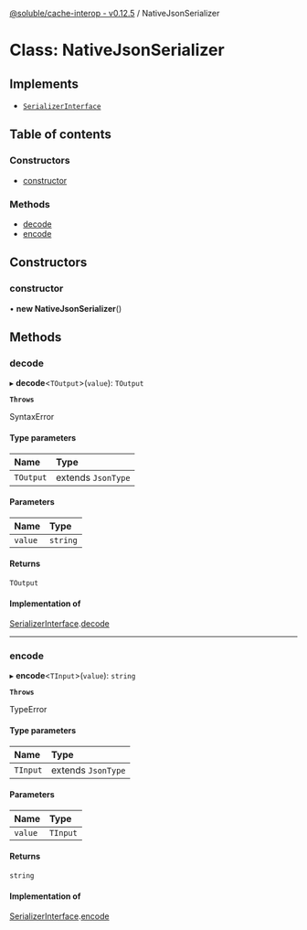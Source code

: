 [@soluble/cache-interop - v0.12.5](../README.md) / NativeJsonSerializer

# Class: NativeJsonSerializer

## Implements

- [`SerializerInterface`](../interfaces/SerializerInterface.md)

## Table of contents

### Constructors

- [constructor](NativeJsonSerializer.md#constructor)

### Methods

- [decode](NativeJsonSerializer.md#decode)
- [encode](NativeJsonSerializer.md#encode)

## Constructors

### constructor

• **new NativeJsonSerializer**()

## Methods

### decode

▸ **decode**<`TOutput`\>(`value`): `TOutput`

**`Throws`**

SyntaxError

#### Type parameters

| Name      | Type               |
| :-------- | :----------------- |
| `TOutput` | extends `JsonType` |

#### Parameters

| Name    | Type     |
| :------ | :------- |
| `value` | `string` |

#### Returns

`TOutput`

#### Implementation of

[SerializerInterface](../interfaces/SerializerInterface.md).[decode](../interfaces/SerializerInterface.md#decode)

---

### encode

▸ **encode**<`TInput`\>(`value`): `string`

**`Throws`**

TypeError

#### Type parameters

| Name     | Type               |
| :------- | :----------------- |
| `TInput` | extends `JsonType` |

#### Parameters

| Name    | Type     |
| :------ | :------- |
| `value` | `TInput` |

#### Returns

`string`

#### Implementation of

[SerializerInterface](../interfaces/SerializerInterface.md).[encode](../interfaces/SerializerInterface.md#encode)
